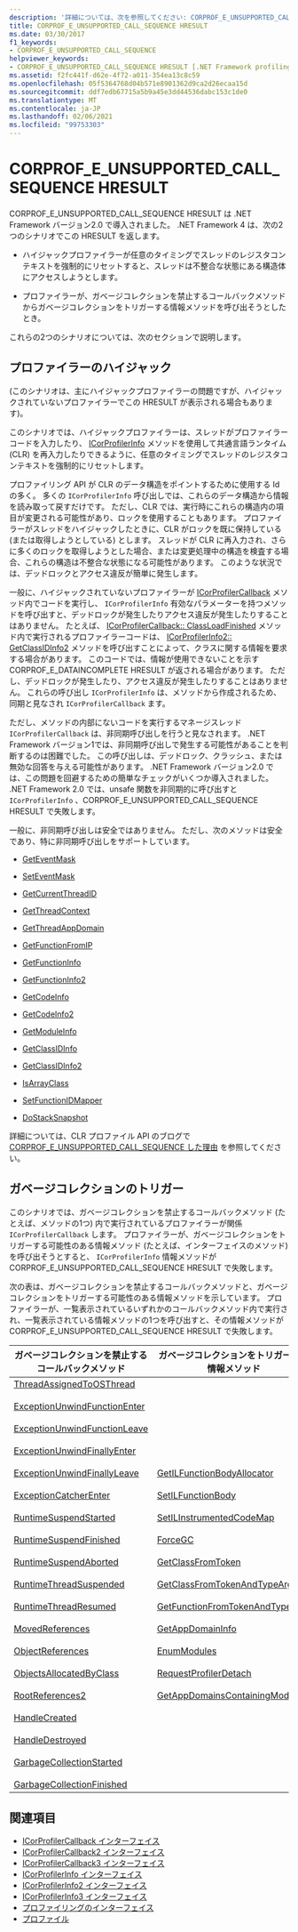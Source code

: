 ```yaml
---
description: '詳細については、次を参照してください: CORPROF_E_UNSUPPORTED_CALL_SEQUENCE HRESULT'
title: CORPROF_E_UNSUPPORTED_CALL_SEQUENCE HRESULT
ms.date: 03/30/2017
f1_keywords:
- CORPROF_E_UNSUPPORTED_CALL_SEQUENCE
helpviewer_keywords:
- CORPROF_E_UNSUPPORTED_CALL_SEQUENCE HRESULT [.NET Framework profiling]
ms.assetid: f2fc441f-d62e-4f72-a011-354ea13c8c59
ms.openlocfilehash: 05f5364768d04b571e8901362d9ca2d26ecaa15d
ms.sourcegitcommit: ddf7edb67715a5b9a45e3dd44536dabc153c1de0
ms.translationtype: MT
ms.contentlocale: ja-JP
ms.lasthandoff: 02/06/2021
ms.locfileid: "99753303"
---
```

# <a name="corprof_e_unsupported_call_sequence-hresult"></a>CORPROF_E_UNSUPPORTED_CALL_SEQUENCE HRESULT

CORPROF_E_UNSUPPORTED_CALL_SEQUENCE HRESULT は .NET Framework バージョン2.0 で導入されました。 .NET Framework 4 は、次の2つのシナリオでこの HRESULT を返します。  
  
- ハイジャックプロファイラーが任意のタイミングでスレッドのレジスタコンテキストを強制的にリセットすると、スレッドは不整合な状態にある構造体にアクセスしようとします。  
  
- プロファイラーが、ガベージコレクションを禁止するコールバックメソッドからガベージコレクションをトリガーする情報メソッドを呼び出そうとしたとき。  
  
これらの2つのシナリオについては、次のセクションで説明します。  
  
## <a name="hijacking-profilers"></a>プロファイラーのハイジャック  

  (このシナリオは、主にハイジャックプロファイラーの問題ですが、ハイジャックされていないプロファイラーでこの HRESULT が表示される場合もあります)。  
  
 このシナリオでは、ハイジャックプロファイラーは、スレッドがプロファイラーコードを入力したり、 [ICorProfilerInfo](icorprofilerinfo-interface.md) メソッドを使用して共通言語ランタイム (CLR) を再入力したりできるように、任意のタイミングでスレッドのレジスタコンテキストを強制的にリセットします。  
  
 プロファイリング API が CLR のデータ構造をポイントするために使用する Id の多く。 多くの `ICorProfilerInfo` 呼び出しでは、これらのデータ構造から情報を読み取って戻すだけです。 ただし、CLR では、実行時にこれらの構造内の項目が変更される可能性があり、ロックを使用することもあります。 プロファイラーがスレッドをハイジャックしたときに、CLR がロックを既に保持している (または取得しようとしている) とします。 スレッドが CLR に再入力され、さらに多くのロックを取得しようとした場合、または変更処理中の構造を検査する場合、これらの構造は不整合な状態になる可能性があります。 このような状況では、デッドロックとアクセス違反が簡単に発生します。  
  
 一般に、ハイジャックされていないプロファイラーが [ICorProfilerCallback](icorprofilercallback-interface.md) メソッド内でコードを実行し、 `ICorProfilerInfo` 有効なパラメーターを持つメソッドを呼び出すと、デッドロックが発生したりアクセス違反が発生したりすることはありません。 たとえば、 [ICorProfilerCallback:: ClassLoadFinished](icorprofilercallback-classloadfinished-method.md) メソッド内で実行されるプロファイラーコードは、 [ICorProfilerInfo2:: GetClassIDInfo2](icorprofilerinfo2-getclassidinfo2-method.md) メソッドを呼び出すことによって、クラスに関する情報を要求する場合があります。 このコードでは、情報が使用できないことを示す CORPROF_E_DATAINCOMPLETE HRESULT が返される場合があります。 ただし、デッドロックが発生したり、アクセス違反が発生したりすることはありません。 これらの呼び出し `ICorProfilerInfo` は、メソッドから作成されるため、同期と見なされ `ICorProfilerCallback` ます。  
  
 ただし、メソッドの内部にないコードを実行するマネージスレッド `ICorProfilerCallback` は、非同期呼び出しを行うと見なされます。 .NET Framework バージョン1では、非同期呼び出しで発生する可能性があることを判断するのは困難でした。 この呼び出しは、デッドロック、クラッシュ、または無効な回答を与える可能性があります。 .NET Framework バージョン2.0 では、この問題を回避するための簡単なチェックがいくつか導入されました。 .NET Framework 2.0 では、unsafe 関数を非同期的に呼び出すと `ICorProfilerInfo` 、CORPROF_E_UNSUPPORTED_CALL_SEQUENCE HRESULT で失敗します。  
  
 一般に、非同期呼び出しは安全ではありません。 ただし、次のメソッドは安全であり、特に非同期呼び出しをサポートしています。  
  
- [GetEventMask](icorprofilerinfo-geteventmask-method.md)  
  
- [SetEventMask](icorprofilerinfo-seteventmask-method.md)  
  
- [GetCurrentThreadID](icorprofilerinfo-getcurrentthreadid-method.md)  
  
- [GetThreadContext](icorprofilerinfo-getthreadcontext-method.md)  
  
- [GetThreadAppDomain](icorprofilerinfo2-getthreadappdomain-method.md)  
  
- [GetFunctionFromIP](icorprofilerinfo-getfunctionfromip-method.md)  
  
- [GetFunctionInfo](icorprofilerinfo-getfunctioninfo-method.md)  
  
- [GetFunctionInfo2](icorprofilerinfo2-getfunctioninfo2-method.md)  
  
- [GetCodeInfo](icorprofilerinfo-getcodeinfo-method.md)  
  
- [GetCodeInfo2](icorprofilerinfo2-getcodeinfo2-method.md)  
  
- [GetModuleInfo](icorprofilerinfo-getmoduleinfo-method.md)  
  
- [GetClassIDInfo](icorprofilerinfo-getclassidinfo-method.md)  
  
- [GetClassIDInfo2](icorprofilerinfo2-getclassidinfo2-method.md)  
  
- [IsArrayClass](icorprofilerinfo-isarrayclass-method.md)  
  
- [SetFunctionIDMapper](icorprofilerinfo-setfunctionidmapper-method.md)  
  
- [DoStackSnapshot](icorprofilerinfo2-dostacksnapshot-method.md)  
  
 詳細については、CLR プロファイル API のブログで [CORPROF_E_UNSUPPORTED_CALL_SEQUENCE した理由](/archive/blogs/davbr/why-we-have-corprof_e_unsupported_call_sequence) を参照してください。  
  
## <a name="triggering-garbage-collections"></a>ガベージコレクションのトリガー  

 このシナリオでは、ガベージコレクションを禁止するコールバックメソッド (たとえば、メソッドの1つ) 内で実行されているプロファイラーが関係 `ICorProfilerCallback` します。 プロファイラーが、ガベージコレクションをトリガーする可能性のある情報メソッド (たとえば、インターフェイスのメソッド) を呼び出そうとすると、 `ICorProfilerInfo` 情報メソッドが CORPROF_E_UNSUPPORTED_CALL_SEQUENCE HRESULT で失敗します。  
  
 次の表は、ガベージコレクションを禁止するコールバックメソッドと、ガベージコレクションをトリガーする可能性のある情報メソッドを示しています。 プロファイラーが、一覧表示されているいずれかのコールバックメソッド内で実行され、一覧表示されている情報メソッドの1つを呼び出すと、その情報メソッドが CORPROF_E_UNSUPPORTED_CALL_SEQUENCE HRESULT で失敗します。  
  
|ガベージコレクションを禁止するコールバックメソッド|ガベージコレクションをトリガーする情報メソッド|  
|------------------------------------------------------|------------------------------------------------------------|  
|[ThreadAssignedToOSThread](icorprofilercallback-threadassignedtoosthread-method.md)<br /><br /> [ExceptionUnwindFunctionEnter](icorprofilercallback-exceptionunwindfunctionenter-method.md)<br /><br /> [ExceptionUnwindFunctionLeave](icorprofilercallback-exceptionunwindfunctionleave-method.md)<br /><br /> [ExceptionUnwindFinallyEnter](icorprofilercallback-exceptionunwindfinallyenter-method.md)<br /><br /> [ExceptionUnwindFinallyLeave](icorprofilercallback-exceptionunwindfinallyleave-method.md)<br /><br /> [ExceptionCatcherEnter](icorprofilercallback-exceptioncatcherenter-method.md)<br /><br /> [RuntimeSuspendStarted](icorprofilercallback-runtimesuspendstarted-method.md)<br /><br /> [RuntimeSuspendFinished](icorprofilercallback-runtimesuspendfinished-method.md)<br /><br /> [RuntimeSuspendAborted](icorprofilercallback-runtimesuspendaborted-method.md)<br /><br /> [RuntimeThreadSuspended](icorprofilercallback-runtimethreadsuspended-method.md)<br /><br /> [RuntimeThreadResumed](icorprofilercallback-runtimethreadresumed-method.md)<br /><br /> [MovedReferences](icorprofilercallback-movedreferences-method.md)<br /><br /> [ObjectReferences](icorprofilercallback-objectreferences-method.md)<br /><br /> [ObjectsAllocatedByClass](icorprofilercallback-objectsallocatedbyclass-method.md)<br /><br /> [RootReferences2](icorprofilercallback-rootreferences-method.md)<br /><br /> [HandleCreated](icorprofilercallback2-handlecreated-method.md)<br /><br /> [HandleDestroyed](icorprofilercallback2-handledestroyed-method.md)<br /><br /> [GarbageCollectionStarted](icorprofilercallback2-garbagecollectionstarted-method.md)<br /><br /> [GarbageCollectionFinished](icorprofilercallback2-garbagecollectionfinished-method.md)|[GetILFunctionBodyAllocator](icorprofilerinfo-getilfunctionbodyallocator-method.md)<br /><br /> [SetILFunctionBody](icorprofilerinfo-setilfunctionbody-method.md)<br /><br /> [SetILInstrumentedCodeMap](icorprofilerinfo-setilinstrumentedcodemap-method.md)<br /><br /> [ForceGC](icorprofilerinfo-forcegc-method.md)<br /><br /> [GetClassFromToken](icorprofilerinfo-getclassfromtoken-method.md)<br /><br /> [GetClassFromTokenAndTypeArgs](icorprofilerinfo2-getclassfromtokenandtypeargs-method.md)<br /><br /> [GetFunctionFromTokenAndTypeArgs](icorprofilerinfo2-getfunctionfromtokenandtypeargs-method.md)<br /><br /> [GetAppDomainInfo](icorprofilerinfo-getappdomaininfo-method.md)<br /><br /> [EnumModules](icorprofilerinfo3-enummodules-method.md)<br /><br /> [RequestProfilerDetach](icorprofilerinfo3-requestprofilerdetach-method.md)<br /><br /> [GetAppDomainsContainingModule](icorprofilerinfo3-getappdomainscontainingmodule-method.md)|  
  
## <a name="see-also"></a>関連項目

- [ICorProfilerCallback インターフェイス](icorprofilercallback-interface.md)
- [ICorProfilerCallback2 インターフェイス](icorprofilercallback2-interface.md)
- [ICorProfilerCallback3 インターフェイス](icorprofilercallback3-interface.md)
- [ICorProfilerInfo インターフェイス](icorprofilerinfo-interface.md)
- [ICorProfilerInfo2 インターフェイス](icorprofilerinfo2-interface.md)
- [ICorProfilerInfo3 インターフェイス](icorprofilerinfo3-interface.md)
- [プロファイリングのインターフェイス](profiling-interfaces.md)
- [プロファイル](index.md)

